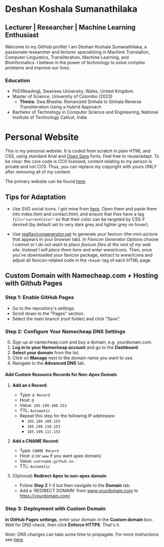 # Deshan Koshala Sumanathilaka

## Lecturer | Researcher | Machine Learning Enthusiast

Welcome to my GitHub profile! I am Deshan Koshala Sumanathilaka, a passionate researcher and lecturer specializing in Machine Translation, Computer Linguistics, Transliteration, Machine Learning, and Bioinformatics. I believe in the power of technology to solve complex problems and improve our lives.

### Education
- PhD(Reading), Swansea University, Wales, United Kingdom.
- Master of Science, University of Colombo (2023)
  - **Thesis:** Swa Bhasha: Romanized Sinhala to Sinhala Reverse Transliteration Using a Hybrid Approach
- Bachelor of Technology in Computer Science and Engineering, National Institute of Technology Calicut, India


# Personal Website
This is my personal website. It is coded from scratch in plain HTML and CSS, using standard Arial and [Open Sans](https://fonts.google.com/specimen/Open+Sans) fonts. Feel free to reuse/adapt. To be clear: the core code is CC0 licensed, content relating to my person is private and not CC0. Thus, you can replace my copyright with yours ONLY after removing all of my content.

The primary website can be found [here](https://github.com/SebKrantz/website?tab=readme-ov-file).
## Tips for Adaptation

- Use SVG social icons. I got mine from [here](https://cdn.jsdelivr.net/npm/simple-icons@v7/icons/). Open them and paste them into index.html and contact.html, and ensure that thex have a tag `fill="currentColor"` so that their color can be targeted by CSS if desired (by default set to very dark grey and lighter grey on hover). 

- Use [realfavicongenerator.net](https://realfavicongenerator.net/) to generate your favicon (the mini-picture that appears in your browser tab). In *Favicon Generator Options* choose *I cannot or I do not want to place favicon files at the root of my web site. Instead I will place them here* and enter www/icons. Then, once you've downloaded your favicon package, extract to www/icons and adjust all favicon-related code in the `<head>` tag of each HTML page.  

## Custom Domain with Namecheap.com + Hosting with Github Pages

### Step 1: Enable GitHub Pages
   - Go to the repository's settings.
   - Scroll down to the "Pages" section.
   - Select the main branch (root folder) and click "Save".

### Step 2: Configure Your Namecheap DNS Settings
0. Sign up at namecheap.com and buy a domain, e.g. yourdomain.com.
1. **Log in to your Namecheap account** and go to the **Dashboard**.
2. **Select your domain** from the list.
3. Click on **Manage** next to the domain name you want to use.
4. Navigate to the **Advanced DNS** tab.

#### Add Custom Resource Records for Non-Apex Domain
1. **Add an `A` Record**:
   - Type: `A Record`
   - Host: `@`
   - Value: `185.199.108.153`
   - TTL: `Automatic`
   - Repeat this step for the following IP addresses:
     - `185.199.109.153`
     - `185.199.110.153`
     - `185.199.111.153`

2. **Add a CNAME Record**:
   - Type: `CNAME Record`
   - Host: `@` (or `www` if you want apex domain) 
   - Value: `username.github.io.`
   - TTL: `Automatic`

3. (Optional) **Redirect Apex to non-apex domain**
   - Follow **Step 2** 1-3 but then navigate to the **Domain** tab.
   - Add a 'REDIRECT DOMAIN' from www.yourdomain.com to https://yourdomain.com/

### Step 3: Deployment with Custom Domain
**in GitHub Pages settings**, enter your domain in the **Custom domain** box. Wait for DNS check, then click **Enforce HTTPS**. That's it. 

*Note*: DNS changes can take some time to propagate. For more instructions see [here](https://www.namecheap.com/support/knowledgebase/article.aspx/9645/2208/how-do-i-link-my-domain-to-github-pages/).

